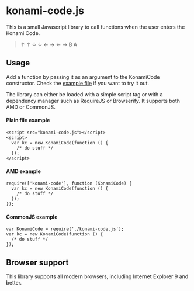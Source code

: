 # konami-code.js
This is a small Javascript library to call functions when the user enters the Konami Code.
> ↑ ↑ ↓ ↓ ← → ← → B A

## Usage
Add a function by passing it as an argument to the KonamiCode constructor. Check the [example file](https://cdn.rawgit.com/sidp/konami-code-js/master/example.html) if you want to try it out.

The library can either be loaded with a simple script tag or with a dependency manager such as RequireJS or Browserify. It supports both AMD or CommonJS.

#### Plain file example
```
<script src="konami-code.js"></script>
<script>
  var kc = new KonamiCode(function () {
    /* do stuff */
  });
</script>
```

#### AMD example
```
require(['konami-code'], function (KonamiCode) {
  var kc = new KonamiCode(function () {
    /* do stuff */
  });
});
```

#### CommonJS example
```
var KonamiCode = require('./konami-code.js');
var kc = new KonamiCode(function () {
  /* do stuff */
});
```

## Browser support
This library supports all modern browsers, including Internet Explorer 9 and better.

